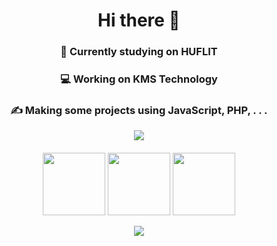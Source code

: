 
<h1 align="center">Hi there 👋</h1>
<h3 align="center">📘 Currently studying on HUFLIT</h3>
<h3 align="center">💻 Working on KMS Technology</h3>
<h3 align="center">✍️ Making some projects using JavaScript, PHP, . . .</h3>

<p align="center" style="margin-bottom: 20px">
	<img src="https://github-readme-stats.vercel.app/api?username=whoant&show_icons=true&theme=radical"></img>
</p>
<p align="center" style="margin-bottom: 10px">
	<img src="https://media3.giphy.com/media/ln7z2eWriiQAllfVcn/200w.webp" width="100" />
	<img src="https://i.giphy.com/media/eNAsjO55tPbgaor7ma/200w.webp" width="100" />
	<img src="https://media.giphy.com/media/kdFc8fubgS31b8DsVu/giphy.gif" width="100" />
</p>
<p align="center" style="margin-bottom: 20px">
	<img src="https://github-readme-stats.vercel.app/api/pin/?username=whoant&repo=ZingMp3API"></img>
</p>
